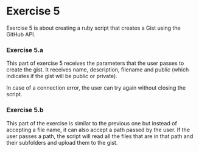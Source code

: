 # Exercise 5

Exercise 5 is about creating a ruby ​​script that creates a Gist using the GitHub API.

### Exercise 5.a

This part of exercise 5 receives the parameters that the user passes to create the gist. It receives name, description, filename and public (which indicates if the gist will be public or private). 

In case of a connection error, the user can try again without closing the script.

### Exercise 5.b

This part of the exercise is similar to the previous one but instead of accepting a file name, it can also accept a path passed by the user. If the user passes a path, the script will read all the files that are in that path and their subfolders and upload them to the gist.